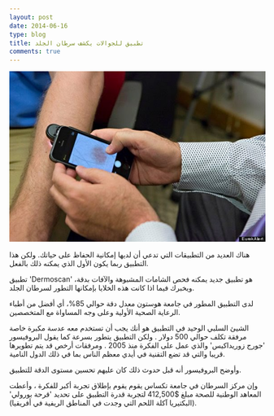 ```yaml
---
layout: post 
date: 2014-06-16
type: blog
title: تطبيق للجوالات يكشف سرطان الجلد
comments: true
---
```






![تطبيق للجوالات يكشف سرطان الجلد](/assets/o-EUREKALERTOS-570.jpg)

هناك العديد من التطبيقات التي تدعي أن لديها إمكانية الحفاظ على حياتك. ولكن هذا التطبيق ربما يكون الأول الذي يمكنه ذلك بالفعل.

تطبيق 'Dermoscan' هو تطبيق جديد يمكنه فحص الشامات المشبوهة والآفات بدقة، ويخبرك فيما اذا كانت هذه الخلايا بإمكانها التطور لسرطان الجلد.

لدى التطبيق المطور في جامعة هوستون معدل دقة حوالي 85%، أي أفضل من أطباء الرعاية الصحية الأولية وعلى وجه المساواة مع المتخصصين.

الشيئ السلبي الوحيد في التطبيق هو أنك يجب أن تستخدم معه عدسة مكبرة خاصة مرفقة تكلف حوالي 500 دولار . ولكن التطبيق يتطور بسرعة كما يقول البروفيسور 'جورج زوريداكيس' والذي عمل على الفكرة منذ 2005 . ومرفقات أرخص  قد يتم تطويرها قريبا والتي قد تضع التقنية في أيدي معظم الناس بما في ذلك الدول النامية.

وأوضح البروفيسور أنه قبل حدوث ذلك كان عليهم تحسين مستوى الدقة للتطبيق.

وإن مركز السرطان في جامعة تكساس يقوم يقوم بإطلاق تجربة أكبر للفكرة ، وأعطت المعاهد الوطنية للصحة مبلغ
$412,500 لتجربة قدرة التطبيق على تحديد 'قرحة بورولي' (البكتيريا آكلة اللحم التي وجدت في المناطق الريفية في أفريقيا).
